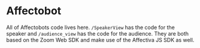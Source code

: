 # Affectobot

All of Affectobots code lives here. `/SpeakerView` has the code for the speaker and `/audience_view` has the code for the audience. They are both based on the Zoom Web SDK and make use of the Affectiva JS SDK as well. 

